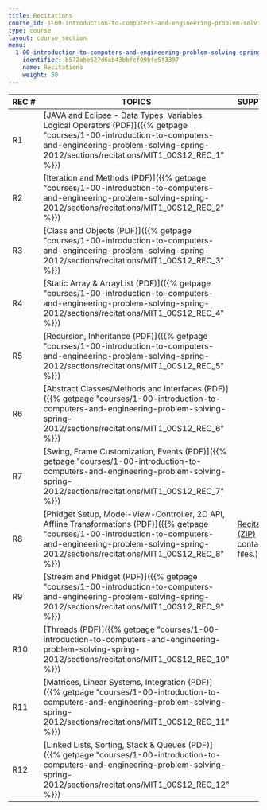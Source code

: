 ```yaml
---
title: Recitations
course_id: 1-00-introduction-to-computers-and-engineering-problem-solving-spring-2012
type: course
layout: course_section
menu:
  1-00-introduction-to-computers-and-engineering-problem-solving-spring-2012:
    identifier: b572abe527d6eb43bbfcf09bfe5f3397
    name: Recitations
    weight: 50
---
```


| REC # | TOPICS | SUPPORTING FILES |
| --- | --- | --- |
| R1 | [JAVA and Eclipse - Data Types, Variables, Logical Operators (PDF)]({{% getpage "courses/1-00-introduction-to-computers-and-engineering-problem-solving-spring-2012/sections/recitations/MIT1_00S12_REC_1" %}}) |   |
| R2 | [Iteration and Methods (PDF)]({{% getpage "courses/1-00-introduction-to-computers-and-engineering-problem-solving-spring-2012/sections/recitations/MIT1_00S12_REC_2" %}}) |   |
| R3 | [Class and Objects (PDF)]({{% getpage "courses/1-00-introduction-to-computers-and-engineering-problem-solving-spring-2012/sections/recitations/MIT1_00S12_REC_3" %}}) |   |
| R4 | [Static Array & ArrayList (PDF)]({{% getpage "courses/1-00-introduction-to-computers-and-engineering-problem-solving-spring-2012/sections/recitations/MIT1_00S12_REC_4" %}}) |   |
| R5 | [Recursion, Inheritance (PDF)]({{% getpage "courses/1-00-introduction-to-computers-and-engineering-problem-solving-spring-2012/sections/recitations/MIT1_00S12_REC_5" %}}) |   |
| R6 | [Abstract Classes/Methods and Interfaces (PDF)]({{% getpage "courses/1-00-introduction-to-computers-and-engineering-problem-solving-spring-2012/sections/recitations/MIT1_00S12_REC_6" %}}) |   |
| R7 | [Swing, Frame Customization, Events (PDF)]({{% getpage "courses/1-00-introduction-to-computers-and-engineering-problem-solving-spring-2012/sections/recitations/MIT1_00S12_REC_7" %}}) |   |
| R8 | [Phidget Setup, Model-View-Controller, 2D API, Affline Transformations (PDF)]({{% getpage "courses/1-00-introduction-to-computers-and-engineering-problem-solving-spring-2012/sections/recitations/MIT1_00S12_REC_8" %}}) | [Recitation 8 code (ZIP)](https://open-learning-course-data-production.s3.amazonaws.com/1-00-introduction-to-computers-and-engineering-problem-solving-spring-2012/29ac563b603224e5c21a4c519996e9fc_Recitation_8_code.zip) (This ZIP file contains: 2 .java files.) |
| R9 | [Stream and Phidget (PDF)]({{% getpage "courses/1-00-introduction-to-computers-and-engineering-problem-solving-spring-2012/sections/recitations/MIT1_00S12_REC_9" %}}) |   |
| R10 | [Threads (PDF)]({{% getpage "courses/1-00-introduction-to-computers-and-engineering-problem-solving-spring-2012/sections/recitations/MIT1_00S12_REC_10" %}}) |   |
| R11 | [Matrices, Linear Systems, Integration (PDF)]({{% getpage "courses/1-00-introduction-to-computers-and-engineering-problem-solving-spring-2012/sections/recitations/MIT1_00S12_REC_11" %}}) |   |
| R12 | [Linked Lists, Sorting, Stack & Queues (PDF)]({{% getpage "courses/1-00-introduction-to-computers-and-engineering-problem-solving-spring-2012/sections/recitations/MIT1_00S12_REC_12" %}}) |